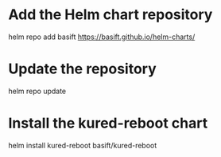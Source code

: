 # Add the Helm chart repository
helm repo add basift https://basift.github.io/helm-charts/

# Update the repository
helm repo update

# Install the kured-reboot chart
helm install kured-reboot basift/kured-reboot
